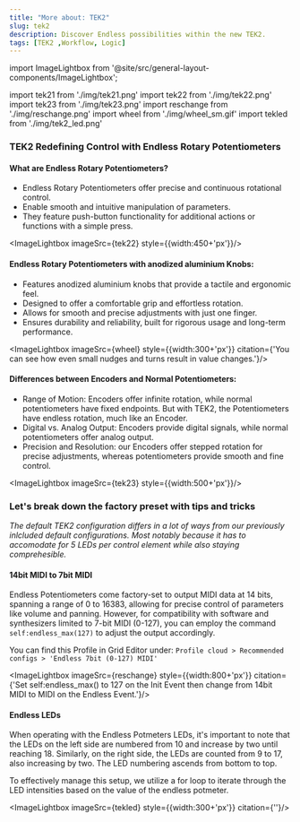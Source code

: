 ```yaml
---
title: "More about: TEK2"
slug: tek2
description: Discover Endless possibilities within the new TEK2.
tags: [TEK2 ,Workflow, Logic]
---
```

import ImageLightbox from '@site/src/general-layout-components/ImageLightbox';

import tek21 from './img/tek21.png'
import tek22 from './img/tek22.png'
import tek23 from './img/tek23.png'
import reschange from './img/reschange.png'
import wheel from './img/wheel_sm.gif'
import tekled from './img/tek2_led.png'

### TEK2 Redefining Control with Endless Rotary Potentiometers

#### What are Endless Rotary Potentiometers?

- Endless Rotary Potentiometers offer precise and continuous rotational control.
- Enable smooth and intuitive manipulation of parameters.
- They feature push-button functionality for additional actions or functions with a simple press.

<ImageLightbox imageSrc={tek22} style={{width:450+'px'}}/>

#### Endless Rotary Potentiometers with anodized aluminium Knobs:

- Features anodized aluminium knobs that provide a tactile and ergonomic feel.
- Designed to offer a comfortable grip and effortless rotation.
- Allows for smooth and precise adjustments with just one finger.
- Ensures durability and reliability, built for rigorous usage and long-term performance.

<ImageLightbox imageSrc={wheel} style={{width:300+'px'}} citation={'You can see how even small nudges and turns result in value changes.'}/>

#### Differences between Encoders and Normal Potentiometers:

- Range of Motion: Encoders offer infinite rotation, while normal potentiometers have fixed endpoints. But with TEK2, the Potentiometers have endless rotation, much like an Encoder.
- Digital vs. Analog Output: Encoders provide digital signals, while normal potentiometers offer analog output.
- Precision and Resolution: our Encoders offer stepped rotation for precise adjustments, whereas potentiometers provide smooth and fine control.

<ImageLightbox imageSrc={tek23} style={{width:500+'px'}}/>

### Let's break down the factory preset with tips and tricks

*The default TEK2 configuration differs in a lot of ways from our previously inlcluded default configurations. Most notably because it has to accomodate for 5 LEDs per control element while also staying comprehesible.*

<!---Szerintem jöhetne ide még szöveg/kép arról hogy a normális config milyen és ehhez képest miért kell másképp működjön a TEK2-es config.--->

#### 14bit MIDI to 7bit MIDI

Endless Potentiometers come factory-set to output MIDI data at 14 bits, spanning a range of 0 to 16383, allowing for precise control of parameters like volume and panning.
However, for compatibility with software and synthesizers limited to 7-bit MIDI (0-127), you can employ the command `self:endless_max(127)` to adjust the output accordingly.

You can find this Profile in Grid Editor under: `Profile cloud > Recommended configs > 'Endless 7bit (0-127) MIDI'`

<ImageLightbox imageSrc={reschange} style={{width:800+'px'}} citation={'Set self:endless_max() to 127 on the Init Event then change from 14bit MIDI to MIDI on the Endless Event.'}/>


#### Endless LEDs

When operating with the Endless Potmeters LEDs, it's important to note that the LEDs on the left side are numbered from 10 and increase by two until reaching 18. Similarly, on the right side, the LEDs are counted from 9 to 17, also increasing by two. The LED numbering ascends from bottom to top.

To effectively manage this setup, we utilize a for loop to iterate through the LED intensities based on the value of the endless potmeter.

<ImageLightbox imageSrc={tekled} style={{width:300+'px'}} citation={''}/>
